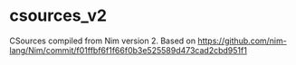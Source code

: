 # csources_v2
CSources compiled from Nim version 2. Based on https://github.com/nim-lang/Nim/commit/f01ffbf6f1f66f0b3e525589d473cad2cbd951f1
